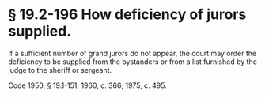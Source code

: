 # § 19.2-196 How deficiency of jurors supplied.

<p>If a sufficient number of grand jurors do not appear, the court may order the deficiency to be supplied from the bystanders or from a list furnished by the judge to the sheriff or sergeant.</p><p>Code 1950, § 19.1-151; 1960, c. 366; 1975, c. 495.</p>